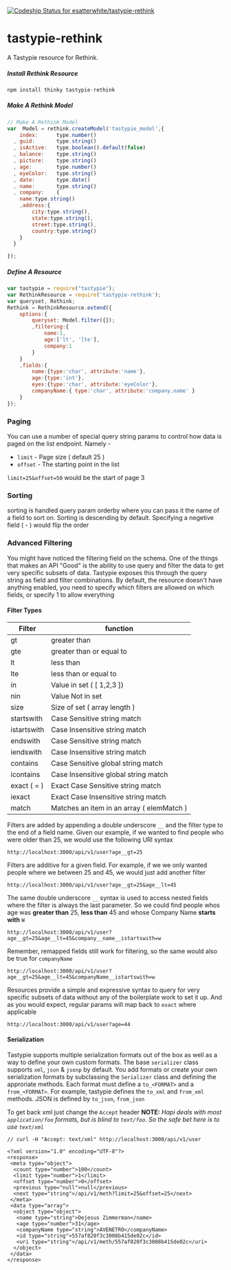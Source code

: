 [ ![Codeship Status for esatterwhite/tastypie-rethink](https://codeship.com/projects/cd4d3ff0-19f6-0133-de03-1e278c59189d/status?branch=master)](https://codeship.com/projects/94295)

# tastypie-rethink

A Tastypie resource for Rethink.

##### Install Rethink Resource

```js
npm install thinky tastypie-rethink
```

##### Make A Rethink Model
```js
// Make A Rethink Model
var  Model = rethink.createModel('tastypie_model',{
	index:      type.number()
  , guid:       type.string()
  , isActive:   type.boolean().default(false)
  , balance:    type.string()
  , picture:    type.string()
  , age:        type.number()
  , eyeColor:   type.string()
  , date:       type.date()
  , name:       type.string()
  , company:    {
  	name:type.string()
  	,address:{
  		city:type.string(),
  		state:type.string(),
  		street:type.string(),
  		country:type.string()
  	}
  }

});

```

##### Define A Resource
```js
var tastypie = require("tastypie");
var RethinkResource = require('tastypie-rethink');
var queryset, Rethink;
Rethink = RethinkResource.extend({
	options:{
		queryset: Model.filter({});
		,filtering:{
			name:1,
			age:['lt', 'lte'],
			company:1
		}
	}
	,fields:{
		name:{type:'char', attribute:'name'},
		age:{type:'int'},
		eyes:{type:'char', attribute:'eyeColor'},
		companyName:{ type:'char', attribute:'company.name' }
	}
});
```

### Paging
You can use a number of special query string params to control how data is paged on the list endpoint. Namely -

* `limit` - Page size ( default 25 )
* `offset` - The starting point in the list

`limit=25&offset=50` would be the start of page 3

### Sorting
sorting is handled query param orderby where you can pass it the name of a field to sort on. Sorting is descending by default. Specifying a negetive field ( -<FOO> ) would flip the order

### Advanced Filtering
You might have noticed the filtering field on the schema. One of the things that makes an API "Good" is the ability to use query and filter the data to get very specific subsets of data. Tastypie exposes this through the query string as field and filter combinations. By default, the resource doesn't have anything enabled, you need to specify which filters are allowed on which fields, or specify 1 to allow everything

#### Filter Types

| Filter      | function                                  |
| ------------|------------------------------------------ |
| gt          | greater than                              |
| gte         | greater than or equal to                  |
| lt          | less than                                 |
| lte         | less than or equal to                     |
| in          | Value in set ( [ 1,2,3 ])                 |
| nin         | Value Not in set                          |
| size        | Size of set ( array length )              |
| startswith  | Case Sensitive string match               |
| istartswith | Case Insensitive string match             |
| endswith    | Case Sensitive string match               |
| iendswith   | Case Insensitive string match             |
| contains    | Case Sensitive global string match        |
| icontains   | Case Insensitive global string match      |
| exact ( = ) | Exact Case Sensitive string match         |
| iexact      | Exact Case Insensitive string match       |
| match       | Matches an item in an array ( elemMatch ) |

Filters are added by appending a double underscore ``__`` and the filter type to the end of a field name. Given our example, if we wanted to find people who were older than 25, we would use the following URI syntax

```
http://localhost:3000/api/v1/user?age__gt=25
```
Filters are additive for a given field. For example, if we we only wanted people where we between 25 and 45, we would just add another filter

```
http://localhost:3000/api/v1/user?age__gt=25&age__lt=45
```

The same double underscore `__` syntax is used to access nested fields where the filter is always the last parameter. So we could find people whos age was  **greater than** 25, **less than** 45 and whose Company Name **starts with** `W`

```
http://localhost:3000/api/v1/user?age__gt=25&age__lt=45&company__name__istartswith=w
```

Remember, remapped fields still work for filtering, so the same would also be true for `companyName`

```
http://localhost:3000/api/v1/user?age__gt=25&age__lt=45&companyName__istartswith=w
```

Resources provide a simple and expressive syntax to query for very specific subsets of data without any of the boilerplate work to set it up. And as you would expect, regular params will map back to `exact` where applicable

```
http://localhost:3000/api/v1/user?age=44
```


#### Serialization

Tastypie supports multiple serialization formats out of the box as well as a way to define your own custom formats. The base `serializer` class supports `xml`, `json` & `jsonp` by default. You add formats or create your own serialization formats by subclassing the `Serializer` class and defining the approriate methods. Each format must define a `to_<FORMAT>` and a `from_<FORMAT>`. For example, tastypie defines the `to_xml` and `from_xml` methods. JSON is defined by `to_json`, `from_json`

To get back xml just change the `Accept` header
**NOTE:** *Hapi deals with most `application/foo` formats, but is blind to `text/foo`. So the safe bet here is to use `text/xml`*

```
// curl -H "Accept: text/xml" http://localhost:3000/api/v1/user

<?xml version="1.0" encoding="UTF-8"?>
<response>
 <meta type="object">
  <count type="number">100</count>
  <limit type="number">1</limit>
  <offset type="number">0</offset>
  <previous type="null">null</previous>
  <next type="string">/api/v1/meth?limit=25&offset=25</next>
 </meta>
 <data type="array">
  <object type="object">
   <name type="string">Dejesus Zimmerman</name>
   <age type="number">31</age>
   <companyName type="string">AVENETRO</companyName>
   <id type="string">557af820f3c3008b415de02c</id>
   <uri type="string">/api/v1/meth/557af820f3c3008b415de02c</uri>
  </object>
 </data>
</response>
```
